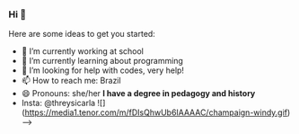 ### Hi 👋

Here are some ideas to get you started:

- 🔭 I’m currently working at school
- 🌱 I’m currently learning about programming
- 🤔 I’m looking for help with codes, very help!
- 📫 How to reach me: Brazil
- 😄 Pronouns: she/her
**I have a degree in pedagogy and history**
- Insta: @threysicarla
![] (https://media1.tenor.com/m/fDIsQhwUb6IAAAAC/champaign-windy.gif)
-->
